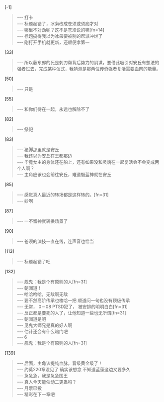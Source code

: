 
[-1] 
>--- 打卡<br>
>--- 标题起错了，冰枭改成苍须或须痂才对<br>
>--- 哪里不对劲呢？这不是苍须说的嘛[fn=14]<br>
>--- 标题搞得我以为冰枭要被别的帮派冲烂了<br>
>--- 刚打开手机就更新，还顺便拿第一<br>

[33] 
>--- 所以藤东郎的死是刺刀帮背后势力的阴谋，要借此吸引对安丘有想法的强者过去，完成某种仪式，我猜测是那两位传奇强者复活需要血肉的能量。<br>

[50] 
>--- 只是<br>

[55] 
>--- 和你们待在一起，永远也解除不了<br>

[82] 
>--- 祭祀<br>

[83] 
>--- 猪脚那里就是安丘<br>
>--- 我还以为安丘在王都那边<br>
>--- 毕竟女主的身体还在船上，还有如果没和灵魂在一起复活会不会变成两个人啊？<br>
>--- 主角应该也会前往安丘，难道魅蓝神就在安丘<br>

[85] 
>--- 感觉真人最近的转场都是这样转的。[fn=31]<br>
>--- 妙啊<br>

[87] 
>--- 一不留神就转换场景了<br>

[90] 
>--- 苍须的演技一直在线，连声音也恰当<br>

[113] 
>--- 标题起错了吧<br>

[132] 
>--- 舰鬼：我是个有原则的人[fn=31]<br>
>--- 朝闻道！<br>
>--- 哈哈哈哈，无敌啊无敌<br>
>--- 要不然高阶传承也梭哈一把
顺道问一句也没有顶级传承<br>
>--- 无常，
0－08 PTSD犯了，
被安排的明明白白[fn=31]<br>
>--- 反正都是要死的人了，让他知道一些也无所谓[fn=31]<br>
>--- 朝闻道是吧<br>
>--- 见鬼大师兄是真的好人啊<br>
>--- 估计还会有什么暗门吧<br>
>--- 6<br>
>--- 舰鬼：我是个有原则的人[fn=31]<br>

[139] 
>--- 后面，主角该提纯血脉，晋级黄金级了！<br>
>--- 约莫220章没见了
确实该想念
不知道蓝藻这边又要多久<br>
>--- 急急急，我是急急国王<br>
>--- 真人今天能催动二更蛊吗？<br>
>--- 月票已投<br>
>--- 精彩在下一章吧<br>
